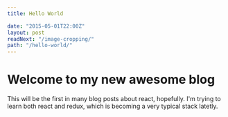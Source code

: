 ```yaml
---
title: Hello World

date: "2015-05-01T22:00Z"
layout: post
readNext: "/image-cropping/"
path: "/hello-world/"
---
```


Welcome to my new awesome blog
==============================

This will be the first in many blog posts about react, hopefully. I'm trying to
learn both react and redux, which is becoming a very typical stack latetly.

